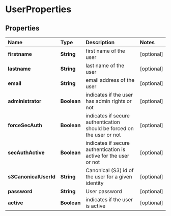 # UserProperties

## Properties

| Name | Type | Description | Notes |
| :--- | :--- | :--- | :--- |
| **firstname** | **String** | first name of the user | \[optional\] |
| **lastname** | **String** | last name of the user | \[optional\] |
| **email** | **String** | email address of the user | \[optional\] |
| **administrator** | **Boolean** | indicates if the user has admin rights or not | \[optional\] |
| **forceSecAuth** | **Boolean** | indicates if secure authentication should be forced on the user or not | \[optional\] |
| **secAuthActive** | **Boolean** | indicates if secure authentication is active for the user or not | \[optional\] |
| **s3CanonicalUserId** | **String** | Canonical \(S3\) id of the user for a given identity | \[optional\] |
| **password** | **String** | User password | \[optional\] |
| **active** | **Boolean** | indicates if the user is active | \[optional\] |

